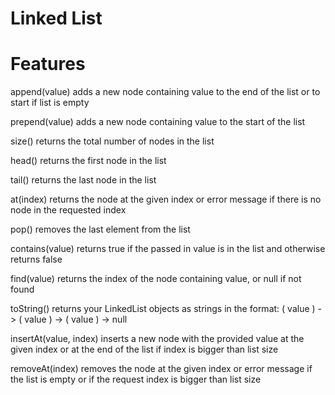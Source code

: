 # Linked List

# Features
append(value) adds a new node containing value to the end of the list or to start if list is empty

prepend(value) adds a new node containing value to the start of the list

size() returns the total number of nodes in the list

head() returns the first node in the list

tail() returns the last node in the list

at(index) returns the node at the given index or error message if there is no node in the requested index

pop() removes the last element from the list

contains(value) returns true if the passed in value is in the list and otherwise returns false

find(value) returns the index of the node containing value, or null if not found

toString() returns your LinkedList objects as strings in the format: ( value ) -> ( value ) -> ( value ) -> null

insertAt(value, index) inserts a new node with the provided value at the given index or at the end of the list if index is bigger than list size

removeAt(index) removes the node at the given index or error message if the list is empty or if the request index is bigger than list size

